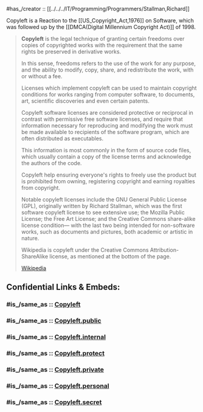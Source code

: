 
#has_/creator :: [[../../../IT/Programming/Programmers/Stallman,Richard]] 

Copyleft is a Reaction to the [[US_Copyright_Act,1976]] on Software, 
which was followed up by the [[DMCA(Digital Millennium Copyright Act)]] of 1998. 

> **Copyleft** is the legal technique of granting certain freedoms 
> over copies of copyrighted works with the requirement 
> that the same rights be preserved in derivative works. 
> 
> In this sense, freedoms refers to the use of the work for any purpose, 
> and the ability to modify, copy, share, and redistribute the work, with or without a fee. 
> 
> Licenses which implement copyleft can be used 
> to maintain copyright conditions for works ranging from computer software, 
> to documents, art, scientific discoveries and even certain patents.
>
> Copyleft software licenses are considered protective or reciprocal 
> in contrast with permissive free software licenses, 
> and require that information necessary for reproducing and modifying the work 
> must be made available to recipients of the software program, 
> which are often distributed as executables. 
> 
> This information is most commonly in the form of source code files, 
> which usually contain a copy of the license terms 
> and acknowledge the authors of the code. 
> 
> Copyleft help ensuring everyone's rights to freely use the product 
> but is prohibited from owning, registering copyright and earning royalties from copyright.
>
> Notable copyleft licenses include the GNU General Public License (GPL), 
> originally written by Richard Stallman, 
> which was the first software copyleft license to see extensive use; 
> the Mozilla Public License; the Free Art License; 
> and the Creative Commons share-alike license condition—
> with the last two being intended for non-software works, 
> such as documents and pictures, both academic or artistic in nature.
>
> Wikipedia is copyleft under the Creative Commons Attribution-ShareAlike license, 
> as mentioned at the bottom of the page.
>
> [Wikipedia](https://en.wikipedia.org/wiki/Copyleft)


## Confidential Links & Embeds: 

### #is_/same_as :: [Copyleft](/_Standards/cc/CC-Licenses/Copyleft.md) 

### #is_/same_as :: [Copyleft.public](/_public/cc/CC-Licenses/Copyleft.public.md) 

### #is_/same_as :: [Copyleft.internal](/_internal/cc/CC-Licenses/Copyleft.internal.md) 

### #is_/same_as :: [Copyleft.protect](/_protect/cc/CC-Licenses/Copyleft.protect.md) 

### #is_/same_as :: [Copyleft.private](/_private/cc/CC-Licenses/Copyleft.private.md) 

### #is_/same_as :: [Copyleft.personal](/_personal/cc/CC-Licenses/Copyleft.personal.md) 

### #is_/same_as :: [Copyleft.secret](/_secret/cc/CC-Licenses/Copyleft.secret.md)

